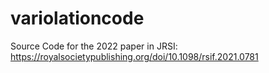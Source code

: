 # variolationcode
Source Code for the 2022 paper in JRSI: https://royalsocietypublishing.org/doi/10.1098/rsif.2021.0781
